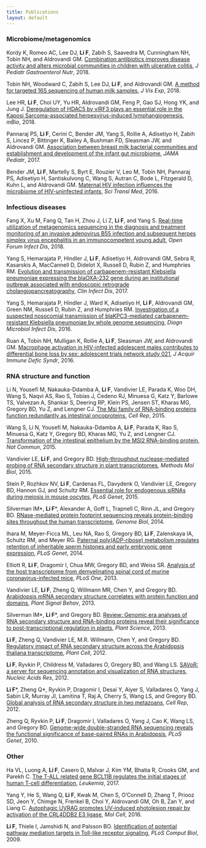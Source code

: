 ```yaml
---
title: Publications
layout: default
---
```


### Microbiome/metagenomics

<div class="pub-outer">
<div class='altmetric-embed' data-badge-type='donut' data-doi="10.1097/MPG.0000000000002034"></div>
<div class="pub-entry"><p>Kordy K, Romeo AC, Lee DJ, <b>Li F</b>, Zabih S, Saavedra M, Cunningham NH, Tobin NH, and Aldrovandi GM. <a href="https://doi.org/10.1097/MPG.0000000000002034" target="_blank">Combination antibiotics improves disease activity and alters microbial communities in children with ulcerative colitis</a>, <i>J Pediatr Gastroenterol Nutr</i>, 2018.</p></div>
</div>

<div class="pub-outer">
<div class='altmetric-embed' data-badge-type='donut' data-doi="10.3791/56974"></div>
<div class="pub-entry"><p>Tobin NH, Woodward C, Zabih S, Lee DJ, <b>Li F</b>, and Aldrovandi GM. <a href="https://doi.org/10.3791/56974" target="_blank">A method for targeted 16S sequencing of human milk samples</a>, <i>J Vis Exp</i>, 2018.</p></div>
</div>

<div class="pub-outer">
<div class='altmetric-embed' data-badge-type='donut' data-doi="10.1128/mBio.02217-17"></div>
<div class="pub-entry"><p>Lee HR, <b>Li F</b>, Choi UY, Yu HR, Aldrovandi GM, Feng P, Gao SJ, Hong YK, and Jung J. <a href="https://doi.org/10.1128/mBio.02217-17" target="_blank">Deregulation of HDAC5 by vIRF3 plays an essential role in the Kaposi Sarcoma-associated herpesvirus-induced lymphangiogenesis</a>, <i>mBio</i>, 2018.</p></div>
</div>

<div class="pub-outer">
<div class='altmetric-embed' data-badge-type='donut' data-doi="10.1001/jamapediatrics.2017.0378"></div>
<div class="pub-entry"><p>Pannaraj PS, <b>Li F</b>, Cerini C, Bender JM, Yang S, Rollie A, Adisetiyo H, Zabih S, Lincez P, Bittinger K, Bailey A, Bushman FD, Sleasman JW, and Aldrovandi GM. <a href="https://doi.org/10.1001/jamapediatrics.2017.0378" target="_blank">Association between breast milk bacterial communities and establishment and development of the infant gut microbiome</a>, <i>JAMA Pediatr</i>, 2017.</p></div>
</div>

<div class="pub-outer">
<div class='altmetric-embed' data-badge-type='donut' data-doi="10.1126/scitranslmed.aaf5103"></div>
<div class="pub-entry"><p>Bender JM, <b>Li F</b>, Martelly S, Byrt E, Rouzier V, Leo M, Tobin NH, Pannaraj PS, Adisetiyo H, Santiskulvong C, Wang S, Autran C, Bode L, Fitzgerald D, Kuhn L, and Aldrovandi GM. <a href="https://doi.org/10.1126/scitranslmed.aaf5103" target="_blank">Maternal HIV infection influences the microbiome of HIV-uninfected infants</a>, <i>Sci Transl Med</i>, 2016.</p></div>
</div>

### Infectious diseases

<div class="pub-outer">
<div class='altmetric-embed' data-badge-type='donut' data-doi="10.1093/ofid/ofy114"></div>
  <div class="pub-entry"><p>Fang X, Xu M, Fang Q, Tan H, Zhou J, Li Z, <b>Li F</b>, and Yang S. <a href="https://doi.org/10.1093/ofid/ofy114" target="_blank">Real-time utilization of metagenomics sequencing in the diagnosis and treatment monitoring of an invasive adenovirus B55 infection and subsequent herpes simplex virus encephalitis in an immunocompetent young adult</a>, <i>Open Forum Infect Dis</i>, 2018.</p></div>
</div>

<div class="pub-outer">
<div class='altmetric-embed' data-badge-type='donut' data-doi="10.1093/cid/ciw876"></div>
<div class="pub-entry"><p>Yang S, Hemarajata P, Hindler J, <b>Li F</b>, Adisetiyo H, Aldrovandi GM, Sebra R, Kasarskis A, MacCannell D, Didelot X, Russell D, Rubin Z, and Humphries RM. <a href="https://doi.org/10.1093/cid/ciw876" target="_blank">Evolution and transmission of carbapenem-resistant Klebsiella pneumoniae expressing the blaOXA-232 gene during an institutional outbreak associated with endoscopic retrograde cholangiopancreatography</a>, <i>Clin Infect Dis</i>, 2017.</p></div>
</div>

<div class="pub-outer">
<div class='altmetric-embed' data-badge-type='donut' data-doi="10.1016/j.diagmicrobio.2015.12.019"></div>
<div class="pub-entry"><p>Yang S, Hemarajata P, Hindler J, Ward K, Adisetiyo H, <b>Li F</b>, Aldrovandi GM, Green NM, Russell D, Rubin Z, and Humphries RM. <a href="https://doi.org/10.1016/j.diagmicrobio.2015.12.019" target="_blank">Investigation of a suspected nosocomial transmission of blaKPC3-mediated carbapenem-resistant Klebsiella pneumoniae by whole genome sequencing</a>, <i>Diagn Microbiol Infect Dis</i>, 2016.</p></div>
</div>


<div class="pub-outer">
<div class='altmetric-embed' data-badge-type='donut' data-doi="10.1097/QAI.0000000000000953"></div>
<div class="pub-entry"><p>Ruan A, Tobin NH, Mulligan K, Rollie A, <b>Li F</b>, Sleasman JW, and Aldrovandi GM. <a href="https://doi.org/10.1097/QAI.0000000000000953" target="_blank">Macrophage activation in HIV-infected adolescent males contributes to differential bone loss by sex: adolescent trials network study 021</a>, <i>J Acquir Immune Defic Syndr</i>, 2016.</p></div>
</div>


### RNA structure and function

<div class="pub-outer">
<div class='altmetric-embed' data-badge-type='donut' data-doi="10.1016/j.celrep.2015.11.022"></div>
<div class="pub-entry"><p>Li N, Yousefi M, Nakauka-Ddamba A, <b>Li F</b>, Vandivier LE, Parada K, Woo DH, Wang S, Naqvi AS, Rao S, Tobias J, Cedeno RJ, Minuesa G, Katz Y, Barlowe TS, Valvezan A, Shankar S, Deering RP, Klein PS, Jensen ST, Kharas MG, Gregory BD, Yu Z, and Lengner CJ. <a href="https://doi.org/10.1016/j.celrep.2015.11.022" target="_blank">The Msi family of RNA-binding proteins function redundantly as intestinal oncoproteins</a>, <i>Cell Rep</i>, 2015.</p></div>
</div>

<div class="pub-outer">
<div class='altmetric-embed' data-badge-type='donut' data-doi="10.1038/ncomms7517"></div>
<div class="pub-entry"><p>Wang S, Li N, Yousefi M, Nakauka-Ddamba A, <b>Li F</b>, Parada K, Rao S, Minuesa G, Katz Y, Gregory BD, Kharas MG, Yu Z, and Lengner CJ. <a href="https://doi.org/10.1038/ncomms7517" target="_blank">Transformation of the intestinal epithelium by the MSI2 RNA-binding protein</a>, <i>Nat Commun</i>, 2015.</p></div>
</div>

<div class="pub-outer">
<div class='altmetric-embed' data-badge-type='donut' data-doi="10.1007/978-1-4939-2444-8_3"></div>
<div class="pub-entry"><p>Vandivier LE, <b>Li F</b>, and Gregory BD. <a href="https://doi.org/10.1007/978-1-4939-2444-8_3" target="_blank">High-throughput nuclease-mediated probing of RNA secondary structure in plant transcriptomes</a>, <i>Methods Mol Biol</i>, 2015.</p></div>
</div>

<div class="pub-outer">
<div class='altmetric-embed' data-badge-type='donut' data-doi="10.1371/journal.pgen.1005013"></div>
<div class="pub-entry"><p>Stein P, Rozhkov NV, <b>Li F</b>, Cardenas FL, Davydenk O, Vandivier LE, Gregory BD, Hannon GJ, and Schultz RM. <a href="https://doi.org/10.1371/journal.pgen.1005013" target="_blank">Essential role for endogenous siRNAs during meiosis in mouse oocytes</a>, <i>PLoS Genet</i>, 2015.</p></div>
</div>

<div class="pub-outer">
<div class='altmetric-embed' data-badge-type='donut' data-doi="10.1186/gb-2014-15-1-r3"></div>
<div class="pub-entry"><p>Silverman IM*, <b>Li F</b>*, Alexander A, Goff L, Trapnell C, Rinn JL, and Gregory BD. <a href="https://doi.org/10.1186/gb-2014-15-1-r3" target="_blank">RNase-mediated protein footprint sequencing reveals protein-binding sites throughout the human transcriptome</a>, <i>Genome Biol</i>, 2014.</p></div>
</div>

<div class="pub-outer">
<div class='altmetric-embed' data-badge-type='donut' data-doi="10.1371/journal.pgen.1004317"></div>
<div class="pub-entry"><p>Ihara M, Meyer-Ficca ML, Leu NA, Rao S, Gregory BD, <b>Li F</b>, Zalenskaya IA, Schultz RM, and Meyer RG. <a href="https://doi.org/10.1371/journal.pgen.1004317" target="_blank">Paternal poly(ADP-ribose) metabolism regulates retention of inheritable sperm histones and early embryonic gene expression</a>, <i>PLoS Genet</i>, 2014.</p></div>
</div>

<div class="pub-outer">
<div class='altmetric-embed' data-badge-type='donut' data-doi="10.1371/journal.pone.0075346"></div>
<div class="pub-entry"><p>Elliott R, <b>Li F</b>, Dragomir I, Chua MW, Gregory BD, and Weiss SR. <a href="https://doi.org/10.1371/journal.pone.0075346" target="_blank">Analysis of the host transcriptome from demyelinating spinal cord of murine coronavirus-infected mice</a>, <i>PLoS One</i>, 2013.</p></div>
</div>

<div class="pub-outer">
<div class='altmetric-embed' data-badge-type='donut' data-doi="10.4161/psb.24301"></div>
<div class="pub-entry"><p>Vandivier LE, <b>Li F</b>, Zheng Q, Willmann MR, Chen Y, and Gregory BD. <a href="https://doi.org/10.4161/psb.24301" target="_blank">Arabidopsis mRNA secondary structure correlates with protein function and domains</a>, <i>Plant Signal Behav</i>, 2013.</p></div>
</div>

<div class="pub-outer">
<div class='altmetric-embed' data-badge-type='donut' data-doi="10.1016/j.plantsci.2013.01.009"></div>
<div class="pub-entry"><p>Silverman IM*, <b>Li F</b>*, and Gregory BD. <a href="https://doi.org/10.1016/j.plantsci.2013.01.009" target="_blank">Review: Genomic era analyses of RNA secondary structure and RNA-binding proteins reveal their significance to post-transcriptional regulation in plants</a>, <i>Plant Science</i>, 2013.</p></div>
</div>

<div class="pub-outer">
<div class='altmetric-embed' data-badge-type='donut' data-doi="10.1105/tpc.112.104232"></div>
<div class="pub-entry"><p><b>Li F</b>, Zheng Q, Vandivier LE, M.R. Willmann, Chen Y, and Gregory BD. <a href="https://doi.org/10.1105/tpc.112.104232" target="_blank">Regulatory impact of RNA secondary structure across the Arabidopsis thaliana transcriptome</a>, <i>Plant Cell</i>, 2012.</p></div>
</div>

<div class="pub-outer">
<div class='altmetric-embed' data-badge-type='donut' data-doi="10.1093/nar/gks310"></div>
<div class="pub-entry"><p><b>Li F</b>, Ryvkin P, Childress M, Valladares O, Gregory BD, and Wang LS. <a href="https://doi.org/10.1093/nar/gks310" target="_blank">SAVoR: a server for sequencing annotation and visualization of RNA structures</a>, <i>Nucleic Acids Res</i>, 2012.</p></div>
</div>

<div class="pub-outer">
<div class='altmetric-embed' data-badge-type='donut' data-doi="10.1016/j.celrep.2011.10.002"></div>
<div class="pub-entry"><p><b>Li F</b>*, Zheng Q*, Ryvkin P, Dragomir I, Desai Y, Aiyer S, Valladares O, Yang J, Sabin LR, Murray JI, Lamitina T, Raj A, Cherry S, Wang LS, and Gregory BD. <a href="https://doi.org/10.1016/j.celrep.2011.10.002" target="_blank">Global analysis of RNA secondary structure in two metazoans</a>, <i>Cell Rep</i>, 2012.</p></div>
</div>

<div class="pub-outer">
<div class='altmetric-embed' data-badge-type='donut' data-doi="10.1371/journal.pgen"></div>
<div class="pub-entry"><p>Zheng Q, Ryvkin P, <b>Li F</b>, Dragomir I, Valladares O, Yang J, Cao K, Wang LS, and Gregory BD. <a href="https://doi.org/10.1371/journal.pgen" target="_blank">Genome-wide double-stranded RNA sequencing reveals the functional significance of base-paired RNAs in Arabidopsis</a>, <i>PLoS Genet</i>, 2010.</p></div>
</div>


### Other

<div class="pub-outer">
<div class='altmetric-embed' data-badge-type='donut' data-doi="10.1038/leu.2017.70"></div>
<div class="pub-entry"><p>Ha VL, Luong A, <b>Li F</b>, Casero D, Malvar J, Kim YM, Bhatia R, Crooks GM, and Parekh C. <a href="https://doi.org/10.1038/leu.2017.70" target="_blank">The T-ALL related gene BCL11B regulates the initial stages of human T-cell differentiation</a>, <i>Leukemia</i>, 2017.</p></div>
</div>

<div class="pub-outer">
<div class='altmetric-embed' data-badge-type='donut' data-doi="10.1016/j.molcel.2016.04.014"></div>
<div class="pub-entry"><p>Yang Y, He S, Wang Q, <b>Li F</b>, Kwak M, Chen S, O’Connell D, Zhang T, Priooz SD, Jeon Y, Chimge N, Frenkel B, Choi Y, Aldrovandi GM, Oh B, Zan Y, and Liang C. <a href="https://doi.org/10.1016/j.molcel.2016.04.014" target="_blank">Autophagic UVRAG promotes UV-induced photolesion repair by activation of the CRL4DDB2 E3 ligase</a>, <i>Mol Cell</i>, 2016.</p></div>
</div>

<div class="pub-outer">
<div class='altmetric-embed' data-badge-type='donut' data-doi="10.1371/journal.pcbi.1000292"></div>
<div class="pub-entry"><p><b>Li F</b>, Thiele I, Jamshidi N, and Palsson BO. <a href="https://doi.org/10.1371/journal.pcbi.1000292" target="_blank">Identification of potential pathway mediation targets in Toll-like receptor signaling</a>, <i>PLoS Comput Biol</i>, 2009.</p></div>
</div>






